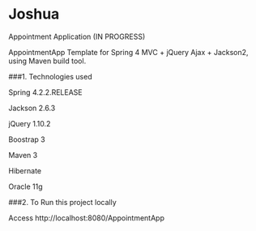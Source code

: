 # Joshua
Appointment Application
(IN PROGRESS)

AppointmentApp
Template for Spring 4 MVC + jQuery Ajax + Jackson2, using Maven build tool.

###1. Technologies used

Spring 4.2.2.RELEASE

Jackson 2.6.3

jQuery 1.10.2

Boostrap 3

Maven 3

Hibernate

Oracle 11g

###2. To Run this project locally

Access http://localhost:8080/AppointmentApp


